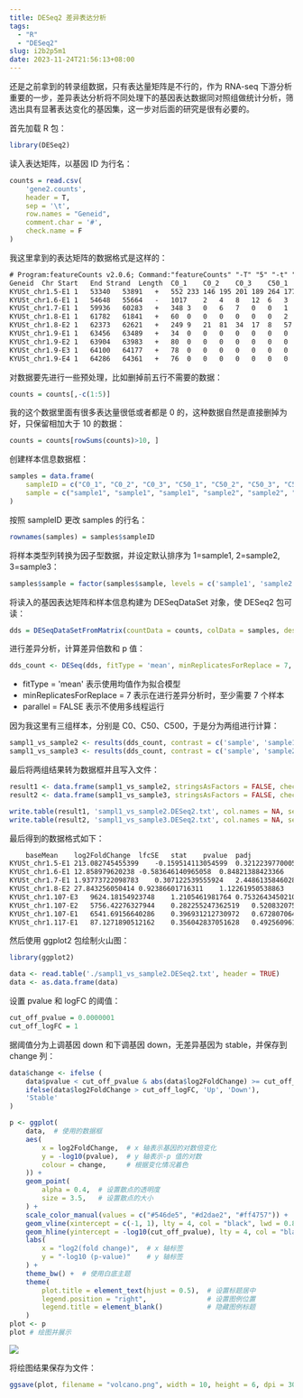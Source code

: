 ```yaml
---
title: DESeq2 差异表达分析
tags:
  - "R"
  - "DESeq2"
slug: i2b2p5m1
date: 2023-11-24T21:56:13+08:00
---
```


还是之前拿到的转录组数据，只有表达量矩阵是不行的，作为 RNA-seq 下游分析重要的一步，差异表达分析将不同处理下的基因表达数据同对照组做统计分析，筛选出具有显著表达变化的基因集，这一步对后面的研究是很有必要的。

<!--more-->

首先加载 R 包：

```r
library(DESeq2)
```

读入表达矩阵，以基因 ID 为行名：

```r
counts = read.csv(
    'gene2.counts', 
    header = T,  
    sep = '\t', 
    row.names = "Geneid", 
    comment.char = '#', 
    check.name = F
)
```

我这里拿到的表达矩阵的数据格式是这样的：

```txt
# Program:featureCounts v2.0.6; Command:"featureCounts" "-T" "5" "-t" "exon" "-g" "Name" "-a" "Lolium_perenne.gff3" "-o" "gene.counts" "-p" "C0_1" "C0_2" "C0_3" "C50_1" "C50_2" "C50_3" "C500_1" "C500_2" "C500_3" 														
Geneid	Chr	Start	End	Strand	Length	C0_1	C0_2	C0_3	C50_1	C50_2	C50_3	C500_1	C500_2	C500_3
KYUSt_chr1.5-E1	1	53340	53891	+	552	233	146	195	201	189	264	177	326	243
KYUSt_chr1.6-E1	1	54648	55664	-	1017	2	4	8	12	6	3	20	47	17
KYUSt_chr1.7-E1	1	59936	60283	+	348	3	0	6	7	0	0	1	0	0
KYUSt_chr1.8-E1	1	61782	61841	+	60	0	0	0	0	0	0	2	0	0
KYUSt_chr1.8-E2	1	62373	62621	+	249	9	21	81	34	17	8	57	12	9
KYUSt_chr1.9-E1	1	63456	63489	+	34	0	0	0	0	0	0	0	0	0
KYUSt_chr1.9-E2	1	63904	63983	+	80	0	0	0	0	0	0	0	0	0
KYUSt_chr1.9-E3	1	64100	64177	+	78	0	0	0	0	0	0	0	0	0
KYUSt_chr1.9-E4	1	64286	64361	+	76	0	0	0	0	0	0	0	0	0
```

对数据要先进行一些预处理，比如删掉前五行不需要的数据：

```r
counts = counts[,-c(1:5)]
```

我的这个数据里面有很多表达量很低或者都是 0 的，这种数据自然是直接删掉为好，只保留相加大于 10 的数据：

```r
counts = counts[rowSums(counts)>10, ]
```

创建样本信息数据框：

```r
samples = data.frame(
    sampleID = c("C0_1", "C0_2", "C0_3", "C50_1", "C50_2", "C50_3", "C500_1", "C500_2", "C500_3"), 
    sample = c("sample1", "sample1", "sample1", "sample2", "sample2", "sample2", "sample3", "sample3", "sample3")
)
```

按照 sampleID 更改 samples 的行名：

```r
rownames(samples) = samples$sampleID
```

将样本类型列转换为因子型数据，并设定默认排序为 1=sample1, 2=sample2, 3=sample3：

```r
samples$sample = factor(samples$sample, levels = c('sample1', 'sample2', 'sample3'))
```

将读入的基因表达矩阵和样本信息构建为 DESeqDataSet 对象，使 DESeq2 包可读：

```r
dds = DESeqDataSetFromMatrix(countData = counts, colData = samples, design = ~sample)
```

进行差异分析，计算差异倍数和 p 值：

```r
dds_count <- DESeq(dds, fitType = 'mean', minReplicatesForReplace = 7, parallel = FALSE)
```

- fitType = 'mean' 表示使用均值作为拟合模型
- minReplicatesForReplace = 7 表示在进行差异分析时，至少需要 7 个样本
- parallel = FALSE 表示不使用多线程运行

因为我这里有三组样本，分别是 C0、C50、C500，于是分为两组进行计算：

```r
sampl1_vs_sample2 <- results(dds_count, contrast = c('sample', 'sample1', 'sample2'))
sampl1_vs_sample3 <- results(dds_count, contrast = c('sample', 'sample2', 'sample3'))
```

最后将两组结果转为数据框并且写入文件：

```r
result1 <- data.frame(sampl1_vs_sample2, stringsAsFactors = FALSE, check.names = FALSE)
result2 <- data.frame(sampl1_vs_sample3, stringsAsFactors = FALSE, check.names = FALSE)

write.table(result1, 'sampl1_vs_sample2.DESeq2.txt', col.names = NA, sep = '\t', quote = FALSE)
write.table(result2, 'sampl1_vs_sample3.DESeq2.txt', col.names = NA, sep = '\t', quote = FALSE)
```

最后得到的数据格式如下：

```txt
	baseMean	log2FoldChange	lfcSE	stat	pvalue	padj
KYUSt_chr1.5-E1	213.082745455399	-0.159514113054599	0.32122397700057	-0.496582212025585	0.619483699498433	1
KYUSt_chr1.6-E1	12.858979620238	-0.583646140965058	0.84821388423366	-0.688088407668978	0.491397110057002	1
KYUSt_chr1.7-E1	1.93773722098783	0.307122539555924	2.44861358460283	0.125427115771613	0.900185422338187	NA
KYUSt_chr1.8-E2	27.843256050414	0.92386601716311	1.12261950538863	0.822955607602139	0.41053323848971	0.993851867813233
KYUSt_chr1.107-E3	9624.18154923748	1.2105461981764	0.753264345021032	1.60706690311036	0.108039692660408	0.826100628829101
KYUSt_chr1.107-E2	5756.42276327944	0.282255247362519	0.52083207523245	0.541931384000394	0.587865775653251	1
KYUSt_chr1.107-E1	6541.69156640286	0.396931212730972	0.672807064222869	0.589962908890457	0.555215516638021	1
KYUSt_chr1.117-E1	87.1271890512162	0.356042837051628	0.492560961499353	0.722840145446841	0.469778099923088	1
```

然后使用 ggplot2 包绘制火山图：

```r
library(ggplot2)

data <- read.table('./sampl1_vs_sample2.DESeq2.txt', header = TRUE)
data <- as.data.frame(data)
```

设置 pvalue 和 logFC 的阈值：

```r
cut_off_pvalue = 0.0000001
cut_off_logFC = 1
```

据阈值分为上调基因 down 和下调基因 down，无差异基因为 stable，并保存到 change 列：

```r
data$change <- ifelse (
    data$pvalue < cut_off_pvalue & abs(data$log2FoldChange) >= cut_off_logFC, 
    ifelse(data$log2FoldChange > cut_off_logFC, 'Up', 'Down'),
    'Stable'
)
```

```r
p <- ggplot(
    data,  # 使用的数据框
    aes(
        x = log2FoldChange,  # x 轴表示基因的对数倍变化
        y = -log10(pvalue),  # y 轴表示-p 值的对数
        colour = change,     # 根据变化情况着色
    )) +
    geom_point(
        alpha = 0.4,  # 设置散点的透明度
        size = 3.5,   # 设置散点的大小
    ) +
    scale_color_manual(values = c("#546de5", "#d2dae2", "#ff4757")) +  # 手动设置颜色
    geom_vline(xintercept = c(-1, 1), lty = 4, col = "black", lwd = 0.8) +  # 添加垂直虚线
    geom_hline(yintercept = -log10(cut_off_pvalue), lty = 4, col = "black", lwd = 0.8) +  # 添加水平虚线
    labs(
        x = "log2(fold change)",  # x 轴标签
        y = "-log10 (p-value)"    # y 轴标签
    ) +
    theme_bw() +  # 使用白底主题
    theme(
        plot.title = element_text(hjust = 0.5),  # 设置标题居中
        legend.position = "right",               # 设置图例位置
        legend.title = element_blank()           # 隐藏图例标题
    )
plot <- p
plot # 绘图并展示
```

![](https://images.yuanj.top/202311242219293.png)

将绘图结果保存为文件：

```r
ggsave(plot, filename = "volcano.png", width = 10, height = 6, dpi = 300)
```